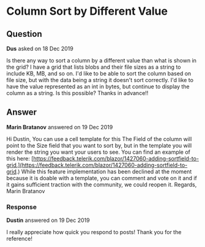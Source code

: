 # Column Sort by Different Value

## Question

**Dus** asked on 18 Dec 2019

Is there any way to sort a column by a different value than what is shown in the grid? I have a grid that lists blobs and their file sizes as a string to include KB, MB, and so on. I'd like to be able to sort the column based on file size, but with the data being a string it doesn't sort correctly. I'd like to have the value represented as an int in bytes, but continue to display the column as a string. Is this possible? Thanks in advance!!

## Answer

**Marin Bratanov** answered on 19 Dec 2019

Hi Dustin, You can use a cell template for this The Field of the column will point to the Size field that you want to sort by, but in the template you will render the string you want your users to see. You can find an example of this here: [https://feedback.telerik.com/blazor/1427060-adding-sortfield-to-grid.](https://feedback.telerik.com/blazor/1427060-adding-sortfield-to-grid.) While this feature implementation has been declined at the moment because it is doable with a template, you can comment and vote on it and if it gains sufficient traction with the community, we could reopen it. Regards, Marin Bratanov

### Response

**Dustin** answered on 19 Dec 2019

I really appreciate how quick you respond to posts! Thank you for the reference!
